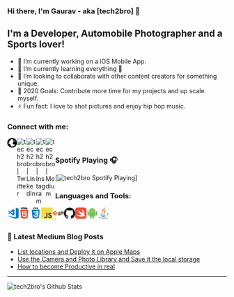 ### Hi there, I'm Gaurav - aka [tech2bro] 👋

## I'm a Developer, Automobile Photographer and a Sports lover!
- 🔭 I’m currently working on a iOS Mobile App.
- 🌱 I’m currently learning everything 🤣
- 👯 I’m looking to collaborate with other content creators for something unique.
- 🥅 2020 Goals: Contribute more time for my projects and up scale myself.
- ⚡ Fun fact: I love to shot pictures and enjoy hip hop music.

### Connect with me:

[<img align="left" alt="tech2bro" width="22px" src="https://raw.githubusercontent.com/iconic/open-iconic/master/svg/globe.svg" />][website]
[<img align="left" alt="tech2bro | Twitter" width="22px" src="https://cdn.jsdelivr.net/npm/simple-icons@v3/icons/twitter.svg" />][twitter]
[<img align="left" alt="tech2bro | LinkedIn" width="22px" src="https://cdn.jsdelivr.net/npm/simple-icons@v3/icons/linkedin.svg" />][linkedin]
[<img align="left" alt="tech2bro | Instagram" width="22px" src="https://cdn.jsdelivr.net/npm/simple-icons@v3/icons/instagram.svg" />][instagram]
[<img align="left" alt="tech2bro | Medium" width="22px" src="https://cdn.jsdelivr.net/npm/simple-icons@v3/icons/medium.svg" />][medium]

<br />

### Spotify Playing 🎧
[<img src="https://novatorem.gauravmahendru.vercel.app/api/spotify-playing" alt="tech2bro Spotify Playing" width="350" />]

### Languages and Tools:

[<img align="left" alt="Visual Studio Code" width="26px" src="https://raw.githubusercontent.com/github/explore/80688e429a7d4ef2fca1e82350fe8e3517d3494d/topics/visual-studio-code/visual-studio-code.png" />][webdevelopmentTool]
[<img align="left" alt="HTML5" width="26px" src="https://raw.githubusercontent.com/github/explore/80688e429a7d4ef2fca1e82350fe8e3517d3494d/topics/html/html.png" />][html5development]
[<img align="left" alt="CSS3" width="26px" src="https://raw.githubusercontent.com/github/explore/80688e429a7d4ef2fca1e82350fe8e3517d3494d/topics/css/css.png" />][cssdevelopment]
[<img align="left" alt="JavaScript" width="26px" src="https://raw.githubusercontent.com/github/explore/80688e429a7d4ef2fca1e82350fe8e3517d3494d/topics/javascript/javascript.png" />][jsdevelopment]
[<img align="left" alt="Git" width="26px" src="https://raw.githubusercontent.com/github/explore/80688e429a7d4ef2fca1e82350fe8e3517d3494d/topics/git/git.png" />][gitversioncontrol]
[<img align="left" alt="GitHub" width="26px" src="https://raw.githubusercontent.com/github/explore/78df643247d429f6cc873026c0622819ad797942/topics/github/github.png" />][githubversioncontrol]
[<img align="left" alt="Swift" width="26px" src="https://raw.githubusercontent.com/github/explore/78df643247d429f6cc873026c0622819ad797942/topics/swift/swift.png" />][swiftprogramming]
[<img align="left" alt="Swift" width="26px" src="https://raw.githubusercontent.com/github/explore/78df643247d429f6cc873026c0622819ad797942/topics/android/android.png" />][android]
[<img align="left" alt="Swift" width="26px" src="https://raw.githubusercontent.com/github/explore/78df643247d429f6cc873026c0622819ad797942/topics/java/java.png" />][java]

<br />
<br />

### 📕 Latest Medium Blog Posts
<!-- BLOG-POST-LIST:START -->
- [List locations and Deploy it on Apple Maps](https://medium.com/@gauravmahendru/how-to-display-a-list-of-locations-and-plot-it-on-the-apple-maps-aaf0c0d074ea)
- [Use the Camera and Photo Library and Save it the local storage]()
- [How to become Productive in real](https://medium.com/the-innovation/increase-your-productivity-with-these-real-things-f776c1cafccd)
<!-- BLOG-POST-LIST:END -->

---

<img align="left" alt="tech2bro's Github Stats" src="https://github-readme-stats.gauravmahendru.vercel.app/api?username=gauravmahendru&show_icons=true&hide_border=true" />


[website]: https://goldenstick.cf
[twitter]: https://twitter.com/tech2bro
[instagram]: https://instagram.com/gaurav.mahendru
[linkedin]: https://www.linkedin.com/in/mahendru-gaurav/
[medium]: https://medium.com/@gauravmahendru
[webdevelopmentTool]: https://code.visualstudio.com/docs
[html5development]: https://developer.mozilla.org/en-US/docs/Web/Guide/HTML/HTML5
[cssdevelopment]: https://developer.mozilla.org/en-US/docs/Web/CSS
[jsdevelopment]: https://developer.mozilla.org/en-US/docs/Web/JavaScript
[gitversioncontrol]: https://git-scm.com/doc
[githubversioncontrol]: https://docs.github.com/en
[swiftprogramming]: https://raw.githubusercontent.com/github/explore/80688e429a7d4ef2fca1e82350fe8e3517d3494d/topics/swift/swift.png
[android]: https://raw.githubusercontent.com/github/explore/80688e429a7d4ef2fca1e82350fe8e3517d3494d/topics/android/android.png
[java]: https://raw.githubusercontent.com/github/explore/80688e429a7d4ef2fca1e82350fe8e3517d3494d/topics/java/java.png
